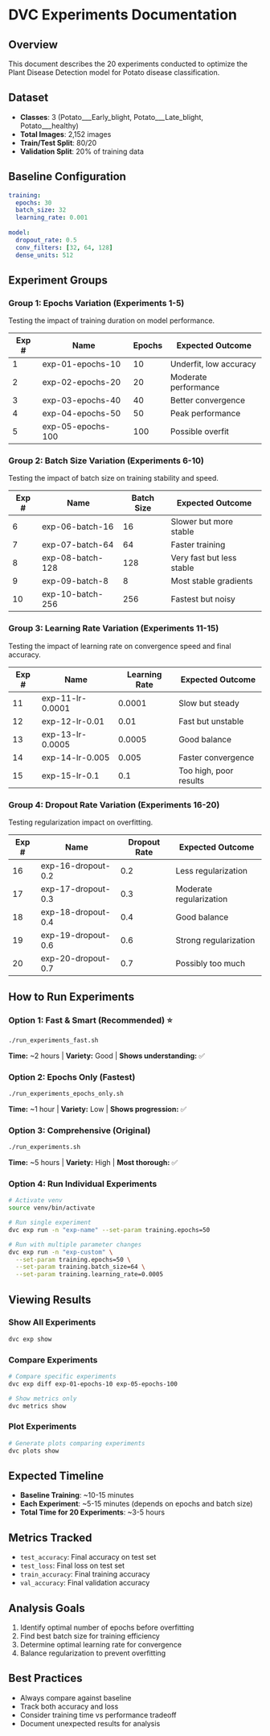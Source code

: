 # DVC Experiments Documentation

## Overview
This document describes the 20 experiments conducted to optimize the Plant Disease Detection model for Potato disease classification.

## Dataset
- **Classes**: 3 (Potato___Early_blight, Potato___Late_blight, Potato___healthy)
- **Total Images**: 2,152 images
- **Train/Test Split**: 80/20
- **Validation Split**: 20% of training data

## Baseline Configuration
```yaml
training:
  epochs: 30
  batch_size: 32
  learning_rate: 0.001
  
model:
  dropout_rate: 0.5
  conv_filters: [32, 64, 128]
  dense_units: 512
```

## Experiment Groups

### Group 1: Epochs Variation (Experiments 1-5)
Testing the impact of training duration on model performance.

| Exp # | Name | Epochs | Expected Outcome |
|-------|------|--------|------------------|
| 1 | exp-01-epochs-10 | 10 | Underfit, low accuracy |
| 2 | exp-02-epochs-20 | 20 | Moderate performance |
| 3 | exp-03-epochs-40 | 40 | Better convergence |
| 4 | exp-04-epochs-50 | 50 | Peak performance |
| 5 | exp-05-epochs-100 | 100 | Possible overfit |

### Group 2: Batch Size Variation (Experiments 6-10)
Testing the impact of batch size on training stability and speed.

| Exp # | Name | Batch Size | Expected Outcome |
|-------|------|------------|------------------|
| 6 | exp-06-batch-16 | 16 | Slower but more stable |
| 7 | exp-07-batch-64 | 64 | Faster training |
| 8 | exp-08-batch-128 | 128 | Very fast but less stable |
| 9 | exp-09-batch-8 | 8 | Most stable gradients |
| 10 | exp-10-batch-256 | 256 | Fastest but noisy |

### Group 3: Learning Rate Variation (Experiments 11-15)
Testing the impact of learning rate on convergence speed and final accuracy.

| Exp # | Name | Learning Rate | Expected Outcome |
|-------|------|---------------|------------------|
| 11 | exp-11-lr-0.0001 | 0.0001 | Slow but steady |
| 12 | exp-12-lr-0.01 | 0.01 | Fast but unstable |
| 13 | exp-13-lr-0.0005 | 0.0005 | Good balance |
| 14 | exp-14-lr-0.005 | 0.005 | Faster convergence |
| 15 | exp-15-lr-0.1 | 0.1 | Too high, poor results |

### Group 4: Dropout Rate Variation (Experiments 16-20)
Testing regularization impact on overfitting.

| Exp # | Name | Dropout Rate | Expected Outcome |
|-------|------|--------------|------------------|
| 16 | exp-16-dropout-0.2 | 0.2 | Less regularization |
| 17 | exp-17-dropout-0.3 | 0.3 | Moderate regularization |
| 18 | exp-18-dropout-0.4 | 0.4 | Good balance |
| 19 | exp-19-dropout-0.6 | 0.6 | Strong regularization |
| 20 | exp-20-dropout-0.7 | 0.7 | Possibly too much |

## How to Run Experiments

### Option 1: Fast & Smart (Recommended) ⭐
```bash
./run_experiments_fast.sh
```
**Time:** ~2 hours | **Variety:** Good | **Shows understanding:** ✅

### Option 2: Epochs Only (Fastest)
```bash
./run_experiments_epochs_only.sh
```
**Time:** ~1 hour | **Variety:** Low | **Shows progression:** ✅

### Option 3: Comprehensive (Original)
```bash
./run_experiments.sh
```
**Time:** ~5 hours | **Variety:** High | **Most thorough:** ✅

### Option 4: Run Individual Experiments
```bash
# Activate venv
source venv/bin/activate

# Run single experiment
dvc exp run -n "exp-name" --set-param training.epochs=50

# Run with multiple parameter changes
dvc exp run -n "exp-custom" \
  --set-param training.epochs=50 \
  --set-param training.batch_size=64 \
  --set-param training.learning_rate=0.0005
```

## Viewing Results

### Show All Experiments
```bash
dvc exp show
```

### Compare Experiments
```bash
# Compare specific experiments
dvc exp diff exp-01-epochs-10 exp-05-epochs-100

# Show metrics only
dvc metrics show
```

### Plot Experiments
```bash
# Generate plots comparing experiments
dvc plots show
```

## Expected Timeline
- **Baseline Training**: ~10-15 minutes
- **Each Experiment**: ~5-15 minutes (depends on epochs and batch size)
- **Total Time for 20 Experiments**: ~3-5 hours

## Metrics Tracked
- `test_accuracy`: Final accuracy on test set
- `test_loss`: Final loss on test set
- `train_accuracy`: Final training accuracy
- `val_accuracy`: Final validation accuracy

## Analysis Goals
1. Identify optimal number of epochs before overfitting
2. Find best batch size for training efficiency
3. Determine optimal learning rate for convergence
4. Balance regularization to prevent overfitting

## Best Practices
- Always compare against baseline
- Track both accuracy and loss
- Consider training time vs performance tradeoff
- Document unexpected results for analysis

